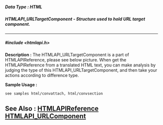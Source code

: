 ##### Data Type : HTML
##### HTMLAPI_URLTargetComponent - Structure used to hold URL target component.
---
##### #include <htmlapi.h>
**Description :**
The HTMLAPI_URLTargetComponent is a part of HTMLAPIReference, please see below 
picture. When get the HTMLAPIReference from a translated HTML text, you can 
make analysis by judging the type of this HTMLAPI_URLTargetComponent, and then 
take your actions according to difference type. 



**Sample Usage :**
```
see samples html/convattach, html/convsection
```
**See Also :**
[HTMLAPIReference](D:/md_files/HTMLAPIReference.md)
[HTMLAPI_URLComponent](D:/md_files/HTMLAPI_URLComponent.md)
---
